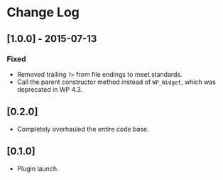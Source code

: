 # Change Log

## [1.0.0] - 2015-07-13

### Fixed

* Removed trailing `?>` from file endings to meet standards.
* Call the parent constructor method instead of `WP_Widget`, which was deprecated in WP 4.3.

## [0.2.0]

* Completely overhauled the entire code base.

## [0.1.0]

* Plugin launch.